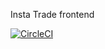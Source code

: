 Insta Trade frontend

[![CircleCI](https://circleci.com/gh/mdabdulbari/insta-trade-fe.svg?style=svg)](https://circleci.com/gh/mdabdulbari/insta-trade-fe)
